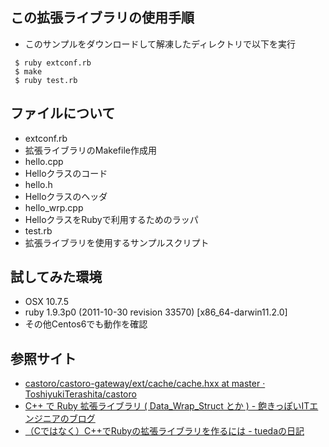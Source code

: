 ## この拡張ライブラリの使用手順
* このサンプルをダウンロードして解凍したディレクトリで以下を実行

```shell
 $ ruby extconf.rb
 $ make
 $ ruby test.rb
```

## ファイルについて
 * extconf.rb
  * 拡張ライブラリのMakefile作成用
 * hello.cpp
  * Helloクラスのコード
 * hello.h
  * Helloクラスのヘッダ
 * hello_wrp.cpp
  * HelloクラスをRubyで利用するためのラッパ
 * test.rb
  * 拡張ライブラリを使用するサンプルスクリプト

## 試してみた環境
* OSX 10.7.5
* ruby 1.9.3p0 (2011-10-30 revision 33570) [x86_64-darwin11.2.0]
* その他Centos6でも動作を確認

## 参照サイト
* [castoro/castoro-gateway/ext/cache/cache.hxx at master · ToshiyukiTerashita/castoro](https://github.com/ToshiyukiTerashita/castoro/blob/master/castoro-gateway/ext/cache/cache.hxx)
* [C++ で Ruby 拡張ライブラリ ( Data_Wrap_Struct とか ) - 飽きっぽいITエンジニアのブログ](http://d.hatena.ne.jp/hamajyotan/20111206/1323170266)
* [（Cではなく）C++でRubyの拡張ライブラリを作るには - tuedaの日記](http://d.hatena.ne.jp/tueda_wolf/20091205/p1)